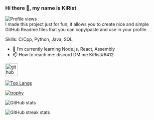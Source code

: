 ### Hi there 👋, my name is KiRist
![Profile views](https://gpvc.arturio.dev/KiRist-code)  
I made this project just for fun, it allows you to create nice and simple GitHub Readme files that you can copy/paste and use in your profile.

Skills: C/Cpp, Python, Java, SQL, 

- 🌱 I’m currently learning Node.js, React, Assembly 
- 📫 How to reach me: discord DM me KiRist#6412 


[<img src='https://cdn.jsdelivr.net/npm/simple-icons@3.0.1/icons/github.svg' alt='github' height='40'>](https://github.com/KiRist-code)  

[![Top Langs](https://github-readme-stats.vercel.app/api/top-langs/?username=KiRist-code)](https://github.com/anuraghazra/github-readme-stats)

[![trophy](https://github-profile-trophy.vercel.app/?username=KiRist-code)](https://github.com/ryo-ma/github-profile-trophy)

![GitHub stats](https://github-readme-stats.vercel.app/api?username=KiRist-code&show_icons=true)  

![GitHub streak stats](https://github-readme-streak-stats.herokuapp.com/?user=KiRist-code)  
